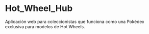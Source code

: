 # Hot_Wheel_Hub
Aplicación web para coleccionistas que funciona como una Pokédex exclusiva para modelos de Hot Wheels.

